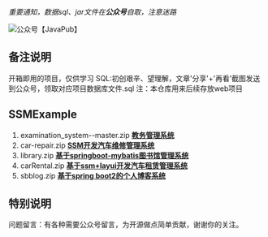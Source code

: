 *重要通知，数据sql、jar文件在**公众号**自取，注意迷路* 

![公众号【JavaPub】](https://github.com/Rodert/JavaPub/blob/master/wechat.jpg)

## **备注说明**

开箱即用的项目，仅供学习
SQL:初创艰辛、望理解，文章'分享'+'再看'截图发送到公众号，领取对应项目数据库文件.sql
注：本仓库用来后续存放web项目

## **SSMExample**

1. examination_system--master.zip  **[教务管理系统](https://mp.weixin.qq.com/s/YQv39M0LW1BCR-7p4P0y3Q)**
2. car-repair.zip  **[SSM开发汽车维修管理系统]()**
3. library.zip **[基于springboot-mybatis图书馆管理系统](https://mp.weixin.qq.com/s/rydMsMCGZG5F-F-LpXS_0A)**
4. carRental.zip **[基于ssm+layui开发汽车租赁管理系统](https://mp.weixin.qq.com/s/33QdCNzlu-IGb0Df9hpb6w)** 
5. sbblog.zip **[基于spring boot2的个人博客系统](https://mp.weixin.qq.com/s/WybspWYfy4SjhQrl71No5g)** 


## **特别说明**

问题留言：有各种需要公众号留言，为开源做点简单贡献，谢谢你的关注。
